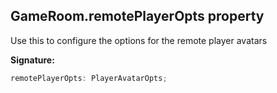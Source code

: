 
## GameRoom.remotePlayerOpts property

Use this to configure the options for the remote player avatars

**Signature:**

```typescript
remotePlayerOpts: PlayerAvatarOpts;
```
